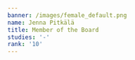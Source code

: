 ```yaml
---
banner: /images/female_default.png
name: Jenna Pitkälä
title: Member of the Board
studies: '-'
rank: '10'
---
```


